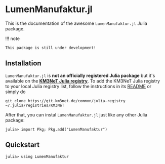 # LumenManufaktur.jl

This is the documentation of the awesome `LumenManufaktur.jl` Julia package.

!!! note

    This package is still under development!

## Installation

`LumenManufaktur.jl` is **not an officially registered Julia package** but it's available on
the **[KM3NeT Julia registry](https://git.km3net.de/common/julia-registry)**. To add
the KM3NeT Julia registry to your local Julia registry list, follow the
instructions in its
[README](https://git.km3net.de/common/julia-registry#adding-the-registry) or simply do

    git clone https://git.km3net.de/common/julia-registry ~/.julia/registries/KM3NeT
    
After that, you can instal `LumenManufaktur.jl` just like any other Julia package:

    julia> import Pkg; Pkg.add("LumenManufaktur")
    
## Quickstart


``` julia-repl
julia> using LumenManufaktur

```
